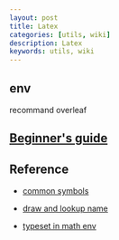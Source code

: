 ```yaml
---
layout: post
title: Latex
categories: [utils, wiki]
description: Latex
keywords: utils, wiki
---
```

## env

recommand overleaf

## [Beginner's guide](https://www.cs.princeton.edu/courses/archive/spr10/cos433/Latex/latex-guide.pdf)

## Reference

- [common symbols](https://oeis.org/wiki/List_of_LaTeX_mathematical_symbols)

- [draw and lookup name](http://detexify.kirelabs.org/classify.html)

- [typeset in math env](https://en.m.wikibooks.org/wiki/LaTeX/Mathematics)
